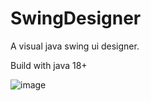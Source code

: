 # SwingDesigner
A visual java swing ui designer.

Build with java 18+

![image](https://github.com/user-attachments/assets/d4afea5e-879f-4458-930b-d7f98a8b8a6f)


